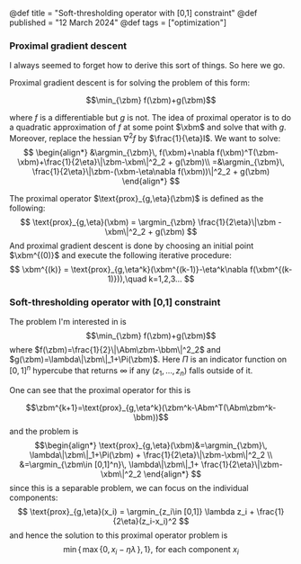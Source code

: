 @def title = "Soft-thresholding operator with [0,1] constraint"
@def published = "12 March 2024"
@def tags = ["optimization"]

### Proximal gradient descent
I always seemed to forget how to derive this sort of things. So here we go.

Proximal gradient descent is for solving the problem of this form:


$$\min_{\zbm} f(\zbm)+g(\zbm)$$

where $f$ is a differentiable but $g$ is not.
The idea of proximal operator is to do a quadratic approximation of $f$ at some point $\xbm$ and solve that with $g$.
Moreover, replace the hessian $\nabla^2 f$ by $\frac{1}{\eta}I$. We want to solve:
$$ \begin{align*}
    &\argmin_{\zbm}\, f(\xbm)+\nabla f(\xbm)^T(\zbm-\xbm)+\frac{1}{2\eta}\|\zbm-\xbm\|^2_2 + g(\zbm)\\
    =&\argmin_{\zbm}\, \frac{1}{2\eta}\|\zbm-(\xbm-\eta\nabla f(\xbm))\|^2_2 + g(\zbm)
   \end{align*}
$$

The proximal operator $\text{prox}_{g,\eta}(\zbm)$ is defined as the following:
$$
\text{prox}_{g,\eta}(\xbm) = \argmin_{\zbm} \frac{1}{2\eta}\|\zbm - \xbm\|^2_2 + g(\zbm)
$$
And proximal gradient descent is done by choosing an initial point $\xbm^{(0)}$ and execute the following iterative procedure:
$$
\xbm^{(k)} = \text{prox}_{g,\eta^k}(\xbm^{(k-1)}-\eta^k\nabla f(\xbm^{(k-1)})),\quad k=1,2,3...
$$

### Soft-thresholding operator with [0,1] constraint

The problem I'm interested in is 
$$\min_{\zbm} f(\zbm)+g(\zbm)$$
where $f(\zbm)=\frac{1}{2}\|\Abm\zbm-\bbm\|^2_2$ and $g(\zbm)=\lambda\|\zbm\|_1+\Pi(\zbm)$. Here $\Pi$ is an indicator function on $[0,1]^n$ hypercube that returns $\infty$ if any $(z_1,...,z_n)$ falls outside of it.

One can see that the proximal operator for this is

$$\zbm^{k+1}=\text{prox}_{g,\eta^k}(\zbm^k-\Abm^T(\Abm\zbm^k-\bbm))$$
and the problem is 
$$\begin{align*}
\text{prox}_{g,\eta}(\xbm)&=\argmin_{\zbm}\, \lambda\|\zbm\|_1+\Pi(\zbm) + \frac{1}{2\eta}\|\zbm-\xbm\|^2_2 \\
    &=\argmin_{\zbm\in [0,1]^n}\, \lambda\|\zbm\|_1+ \frac{1}{2\eta}\|\zbm-\xbm\|^2_2
\end{align*}
$$
since this is a separable problem, we can focus on the individual components:
$$
\text{prox}_{g,\eta}(x_i) = \argmin_{z_i\in [0,1]} \lambda z_i + \frac{1}{2\eta}(z_i-x_i)^2
$$
and hence the solution to this proximal operator problem is
$$
\min\{\,\max \{0,\, x_i-\eta\lambda\, \},\, 1\},\,\, \text{for each component } x_i
$$
